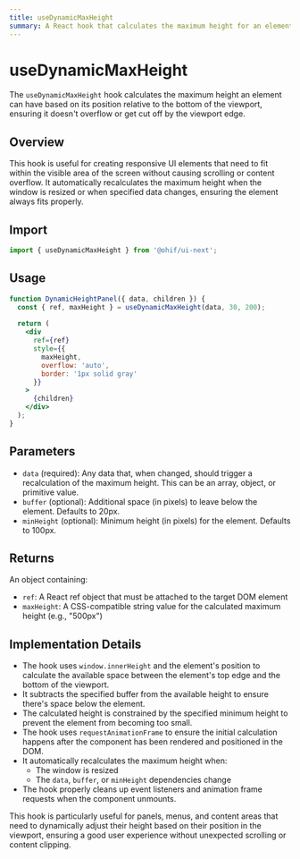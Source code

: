 ```yaml
---
title: useDynamicMaxHeight
summary: A React hook that calculates the maximum height for an element based on its position in the viewport, with automatic recalculation on window resize or data changes.
---
```


# useDynamicMaxHeight

The `useDynamicMaxHeight` hook calculates the maximum height an element can have based on its position relative to the bottom of the viewport, ensuring it doesn't overflow or get cut off by the viewport edge.

## Overview

This hook is useful for creating responsive UI elements that need to fit within the visible area of the screen without causing scrolling or content overflow. It automatically recalculates the maximum height when the window is resized or when specified data changes, ensuring the element always fits properly.

## Import

```js
import { useDynamicMaxHeight } from '@ohif/ui-next';
```

## Usage

```jsx
function DynamicHeightPanel({ data, children }) {
  const { ref, maxHeight } = useDynamicMaxHeight(data, 30, 200);
  
  return (
    <div 
      ref={ref} 
      style={{ 
        maxHeight, 
        overflow: 'auto',
        border: '1px solid gray'
      }}
    >
      {children}
    </div>
  );
}
```

## Parameters

- `data` (required): Any data that, when changed, should trigger a recalculation of the maximum height. This can be an array, object, or primitive value.
- `buffer` (optional): Additional space (in pixels) to leave below the element. Defaults to 20px.
- `minHeight` (optional): Minimum height (in pixels) for the element. Defaults to 100px.

## Returns

An object containing:

- `ref`: A React ref object that must be attached to the target DOM element
- `maxHeight`: A CSS-compatible string value for the calculated maximum height (e.g., "500px")

## Implementation Details

- The hook uses `window.innerHeight` and the element's position to calculate the available space between the element's top edge and the bottom of the viewport.
- It subtracts the specified buffer from the available height to ensure there's space below the element.
- The calculated height is constrained by the specified minimum height to prevent the element from becoming too small.
- The hook uses `requestAnimationFrame` to ensure the initial calculation happens after the component has been rendered and positioned in the DOM.
- It automatically recalculates the maximum height when:
  - The window is resized
  - The `data`, `buffer`, or `minHeight` dependencies change
- The hook properly cleans up event listeners and animation frame requests when the component unmounts.

This hook is particularly useful for panels, menus, and content areas that need to dynamically adjust their height based on their position in the viewport, ensuring a good user experience without unexpected scrolling or content clipping.